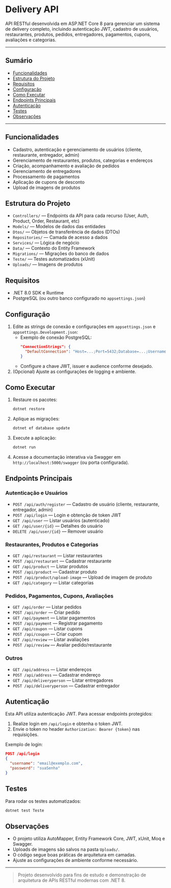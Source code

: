 
# Delivery API

API RESTful desenvolvida em ASP.NET Core 8 para gerenciar um sistema de delivery completo, incluindo autenticação JWT, cadastro de usuários, restaurantes, produtos, pedidos, entregadores, pagamentos, cupons, avaliações e categorias.

---

## Sumário
- [Funcionalidades](#funcionalidades)
- [Estrutura do Projeto](#estrutura-do-projeto)
- [Requisitos](#requisitos)
- [Configuração](#configuração)
- [Como Executar](#como-executar)
- [Endpoints Principais](#endpoints-principais)
- [Autenticação](#autenticação)
- [Testes](#testes)
- [Observações](#observações)

---

## Funcionalidades
- Cadastro, autenticação e gerenciamento de usuários (cliente, restaurante, entregador, admin)
- Gerenciamento de restaurantes, produtos, categorias e endereços
- Criação, acompanhamento e avaliação de pedidos
- Gerenciamento de entregadores
- Processamento de pagamentos
- Aplicação de cupons de desconto
- Upload de imagens de produtos

## Estrutura do Projeto
- `Controllers/` — Endpoints da API para cada recurso (User, Auth, Product, Order, Restaurant, etc)
- `Models/` — Modelos de dados das entidades
- `Dtos/` — Objetos de transferência de dados (DTOs)
- `Repositories/` — Camada de acesso a dados
- `Services/` — Lógica de negócio
- `Data/` — Contexto do Entity Framework
- `Migrations/` — Migrações do banco de dados
- `Teste/` — Testes automatizados (xUnit)
- `Uploads/` — Imagens de produtos

## Requisitos
- .NET 8.0 SDK e Runtime
- PostgreSQL (ou outro banco configurado no `appsettings.json`)

## Configuração
1. Edite as strings de conexão e configurações em `appsettings.json` e `appsettings.Development.json`:
   - Exemplo de conexão PostgreSQL:
     ```json
     "ConnectionStrings": {
       "DefaultConnection": "Host=...;Port=5432;Database=...;Username=...;Password=...;SslMode=Require"
     }
     ```
   - Configure a chave JWT, issuer e audience conforme desejado.
2. (Opcional) Ajuste as configurações de logging e ambiente.

## Como Executar
1. Restaure os pacotes:
   ```powershell
   dotnet restore
   ```
2. Aplique as migrações:
   ```powershell
   dotnet ef database update
   ```
3. Execute a aplicação:
   ```powershell
   dotnet run
   ```
4. Acesse a documentação interativa via Swagger em `http://localhost:5000/swagger` (ou porta configurada).

## Endpoints Principais

### Autenticação e Usuários
- `POST /api/auth/register` — Cadastro de usuário (cliente, restaurante, entregador, admin)
- `POST /api/login` — Login e obtenção de token JWT
- `GET /api/user` — Listar usuários (autenticado)
- `GET /api/user/{id}` — Detalhes do usuário
- `DELETE /api/user/{id}` — Remover usuário

### Restaurantes, Produtos e Categorias
- `GET /api/restaurant` — Listar restaurantes
- `POST /api/restaurant` — Cadastrar restaurante
- `GET /api/product` — Listar produtos
- `POST /api/product` — Cadastrar produto
- `POST /api/product/upload-image` — Upload de imagem de produto
- `GET /api/category` — Listar categorias

### Pedidos, Pagamentos, Cupons, Avaliações
- `GET /api/order` — Listar pedidos
- `POST /api/order` — Criar pedido
- `GET /api/payment` — Listar pagamentos
- `POST /api/payment` — Registrar pagamento
- `GET /api/coupon` — Listar cupons
- `POST /api/coupon` — Criar cupom
- `GET /api/review` — Listar avaliações
- `POST /api/review` — Avaliar pedido/restaurante

### Outros
- `GET /api/address` — Listar endereços
- `POST /api/address` — Cadastrar endereço
- `GET /api/deliveryperson` — Listar entregadores
- `POST /api/deliveryperson` — Cadastrar entregador

## Autenticação
Esta API utiliza autenticação JWT. Para acessar endpoints protegidos:
1. Realize login em `/api/login` e obtenha o token JWT.
2. Envie o token no header `Authorization: Bearer {token}` nas requisições.

Exemplo de login:
```json
POST /api/login
{
  "username": "email@exemplo.com",
  "password": "suaSenha"
}
```

## Testes
Para rodar os testes automatizados:
```powershell
dotnet test Teste
```

## Observações
- O projeto utiliza AutoMapper, Entity Framework Core, JWT, xUnit, Moq e Swagger.
- Uploads de imagens são salvos na pasta `Uploads/`.
- O código segue boas práticas de arquitetura em camadas.
- Ajuste as configurações de ambiente conforme necessário.

---

> Projeto desenvolvido para fins de estudo e demonstração de arquitetura de APIs RESTful modernas com .NET 8.
